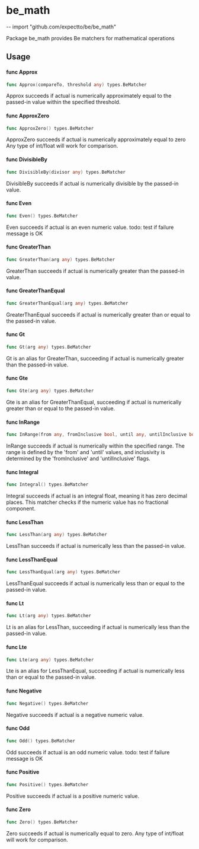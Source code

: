 # be_math
--
    import "github.com/expectto/be/be_math"

Package be_math provides Be matchers for mathematical operations

## Usage

#### func  Approx

```go
func Approx(compareTo, threshold any) types.BeMatcher
```
Approx succeeds if actual is numerically approximately equal to the passed-in
value within the specified threshold.

#### func  ApproxZero

```go
func ApproxZero() types.BeMatcher
```
ApproxZero succeeds if actual is numerically approximately equal to zero Any
type of int/float will work for comparison.

#### func  DivisibleBy

```go
func DivisibleBy(divisor any) types.BeMatcher
```
DivisibleBy succeeds if actual is numerically divisible by the passed-in value.

#### func  Even

```go
func Even() types.BeMatcher
```
Even succeeds if actual is an even numeric value. todo: test if failure message
is OK

#### func  GreaterThan

```go
func GreaterThan(arg any) types.BeMatcher
```
GreaterThan succeeds if actual is numerically greater than the passed-in value.

#### func  GreaterThanEqual

```go
func GreaterThanEqual(arg any) types.BeMatcher
```
GreaterThanEqual succeeds if actual is numerically greater than or equal to the
passed-in value.

#### func  Gt

```go
func Gt(arg any) types.BeMatcher
```
Gt is an alias for GreaterThan, succeeding if actual is numerically greater than
the passed-in value.

#### func  Gte

```go
func Gte(arg any) types.BeMatcher
```
Gte is an alias for GreaterThanEqual, succeeding if actual is numerically
greater than or equal to the passed-in value.

#### func  InRange

```go
func InRange(from any, fromInclusive bool, until any, untilInclusive bool) types.BeMatcher
```
InRange succeeds if actual is numerically within the specified range. The range
is defined by the 'from' and 'until' values, and inclusivity is determined by
the 'fromInclusive' and 'untilInclusive' flags.

#### func  Integral

```go
func Integral() types.BeMatcher
```
Integral succeeds if actual is an integral float, meaning it has zero decimal
places. This matcher checks if the numeric value has no fractional component.

#### func  LessThan

```go
func LessThan(arg any) types.BeMatcher
```
LessThan succeeds if actual is numerically less than the passed-in value.

#### func  LessThanEqual

```go
func LessThanEqual(arg any) types.BeMatcher
```
LessThanEqual succeeds if actual is numerically less than or equal to the
passed-in value.

#### func  Lt

```go
func Lt(arg any) types.BeMatcher
```
Lt is an alias for LessThan, succeeding if actual is numerically less than the
passed-in value.

#### func  Lte

```go
func Lte(arg any) types.BeMatcher
```
Lte is an alias for LessThanEqual, succeeding if actual is numerically less than
or equal to the passed-in value.

#### func  Negative

```go
func Negative() types.BeMatcher
```
Negative succeeds if actual is a negative numeric value.

#### func  Odd

```go
func Odd() types.BeMatcher
```
Odd succeeds if actual is an odd numeric value. todo: test if failure message is
OK

#### func  Positive

```go
func Positive() types.BeMatcher
```
Positive succeeds if actual is a positive numeric value.

#### func  Zero

```go
func Zero() types.BeMatcher
```
Zero succeeds if actual is numerically equal to zero. Any type of int/float will
work for comparison.

